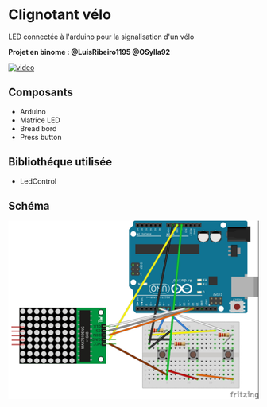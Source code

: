 # __Clignotant vélo__

LED connectée à l'arduino pour la signalisation d'un vélo

__Projet en binome :
@LuisRibeiro1195
@OSylla92__

[![video](https://img.youtube.com/vi/A3YGFTn7JCA/0.jpg)](https://youtu.be/I3PM2Pmtjjs)

## __Composants__

+ Arduino
+ Matrice LED
+ Bread bord
+ Press button

## __Bibliothéque utilisée__

+ LedControl

## __Schéma__ 

![Sketch](Sketch_bb.jpg)


